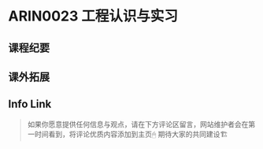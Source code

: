 
# ARIN0023 工程认识与实习

## 课程纪要

## 课外拓展

## Info Link


> 如果你愿意提供任何信息与观点，请在下方评论区留言，网站维护者会在第一时间看到，将评论优质内容添加到主页🖱
> 期待大家的共同建设🏗
